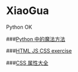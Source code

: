 # XiaoGua
Python OK

###[Python 中的魔法方法](http://pyzh.readthedocs.io/en/latest/python-magic-methods-guide.html)

###[HTML JS CSS exercise](http://jsbin.com/jaxaqujego/edit?html,css,output)

###[CSS 属性大全](http://meiert.com/en/indices/css-properties/)